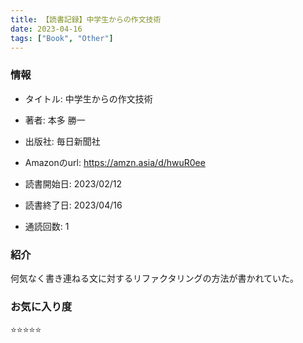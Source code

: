 ```yaml
---
title: 【読書記録】中学生からの作文技術
date: 2023-04-16
tags: ["Book", "Other"]
---
```


### 情報
- タイトル: 中学生からの作文技術
- 著者: 本多 勝一
- 出版社: 毎日新聞社
- Amazonのurl: https://amzn.asia/d/hwuR0ee

- 読書開始日: 2023/02/12
- 読書終了日: 2023/04/16
- 通読回数: 1

### 紹介
何気なく書き連ねる文に対するリファクタリングの方法が書かれていた。

### お気に入り度
⭐️⭐️⭐️⭐️⭐️